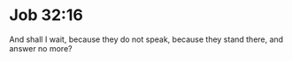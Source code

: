 # Job 32:16

And shall I wait, because they do not speak, because they stand there, and answer no more?
